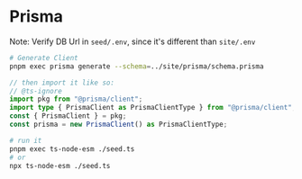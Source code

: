 # Prisma

Note: Verify DB Url in `seed/.env`, since it's different than `site/.env`

```bash
# Generate Client
pnpm exec prisma generate --schema=../site/prisma/schema.prisma
```

```ts
// then import it like so:
// @ts-ignore
import pkg from "@prisma/client";
import type { PrismaClient as PrismaClientType } from "@prisma/client";
const { PrismaClient } = pkg;
const prisma = new PrismaClient() as PrismaClientType;
```

```bash
# run it
pnpm exec ts-node-esm ./seed.ts
# or
npx ts-node-esm ./seed.ts
```
